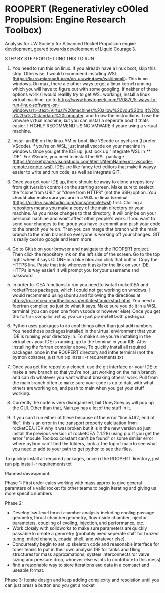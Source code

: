 # ROOPERT (Regenerativley cOOled Propulsion: Engine Research Toolbox)
Analysis for UW Society for Advanced Rocket Propulsion engine development, geared towards development of Liquid Courage 3.

STEP BY STEP FOR GETTING THIS TO RUN
1. You need to run this on linux. If you already have a linux boot, skip this step. Otherwise, I would recommend installing WSL. (https://learn.microsoft.com/en-us/windows/wsl/install). This is on windows. On max, there are other ways to get a linux kernel running which you will have to figure out with some googling. If neither of these options work (I would reallllly try to get WSL working), install a linux virtual machine. go to 
https://www.howtogeek.com/170870/5-ways-to-run-linux-software-on-windows/#:~:text=Virtual%20machines%20allow%20you%20to,it%20on%20a%20standard%20computer.
and follow the instructions. I use the vmware virtual machine, but you can install a seperate boot if thats easier. I HIGHLY RECOMMEND USING VMWARE if youre using a virtual machine.
2. Install an IDE on the linux VM or boot, like VScode or pycharm (I prefer VScode). If you're on WSL, just install vscode on your machine in windows. Once you get the IDE up, just look up "integrate WSL in ** IDE". For VScode, you need to install the WSL package (https://marketplace.visualstudio.com/items?itemName=ms-vscode-remote.remote-wsl). IDEs are like fancy text editors that make it wayyy easier to write and run code, as well as integrate GIT.
3. Once you get your IDE up, there should be away to clone a repository from git (version control) on the starting screen.
Make sure to seelect the "clone from URL" or "clone from HTTPS" (not the SSH) option. You should also make sure you are in a WSL or linux terminal (https://code.visualstudio.com/docs/remote/wsl) first.
Cloning a repository means you make a copy of the main directory on your machine. As you make changes to that directory,
it will only be on your personal machine and won't affect other people's work. If you want to send your changes to the
group you have to commit and push your code to the branch you're on. Then you can merge that branch with the main branch
to the main branch so everyone is working off your changes. GIT is really cool so google and learn more.
4. Go to Gitlab on your browser and navigate to the ROOPERT project. Then click the repository link on the left side of the screen.
Go to the top right where it says CLONE in a blue blox and click that button. Copy the HTTPS link. Paste that into wherever
it asks for the link on your IDE. HTTPs is way easier! It will prompt you for your username and password.
5. In order for CEA functions to run you need to isntall rocketCEA and rocketProps packages, 
which I could not get working on windows. I would recommend using ubuntu and following the directions 
at https://rocketcea.readthedocs.io/en/latest/quickstart.html. You need a foertran compiler, so just do what it says. Make sure you do it in a WSL terminal (you can open one from vscode or however else). Once you get the fortran compiler
set up you can just pip install both packages!
6. Python uses packages to do cool things other than just add numbers. You need those packages installed in the virtual environment
that your IDE is running your directory in. To make sure you're installing in the virtual env your IDE is running,
go to the terminal in your IDE. After installing the fortran compiler above,
To quickly install all required packages, once in the ROOPERT directory and inthe terminal (not the python console),
just run pip install -r requirements.txt
6. Once you get the repository cloned, use the git interface on your IDE to make a new branch so that you're not just working
on the main branch and can do whatever you want without breaking others' work. Pull from the main branch often to make sure your
code is up to date with what others are working on, and push to main when you get your stuff working.
7. Currently the code is very disorganized, but OoeyGoey.py will pop up the GUI. Other than that, Main.py has a lot of the stuff in it.

8. If you can't run either of these because of the error "line 5462, end of file", this is an error in the transport property calcluation from rocketCEA.
IDK why it was broken but it is in the new version so just install the previous version of rocketCEA (1.1.28) using pip.
If you get the error "module Toolbox.constant can't be found" or some similar error where python can't find the folders, look at the top of main to see what you need to add to your path to get python to see the files.


To quickly install all required packages, once in the ROOPERT directory, just run pip install -r requirements.txt

Planned development:

Phase 1: First order calcs working with mass approx to give general paramters of a valid rocket for other teams to begin iterating and giving us more specific numbers

Phase 2:  
- Develop low-level thrust chamber analysis, including cooling passage geometry, thrust chamber geometry, flow inside chamber, injector parameters, coupling of cooling, injection, and performance, etc. 
- Work closely with solidworks to make sure parameters are quickly passable to create a geometry (probably need seperate stuff for brazed tubng, milled chanels, coaxial shell, and whatever else). 
- Concurrently begin to set up skeleton code and reasonable interface for toher teams to put in their own analysis (RF for tanks and filling, structures for mass approximations, system interconnects for valve sizing and pressure drop, whoever else wants to contribute to this mess)
- find a reasonable way to store iterations and data in a compact and useable format.

Phase 3: Iterate design and keep adding complexity and resolution until you can just press a button and you get a rocket


